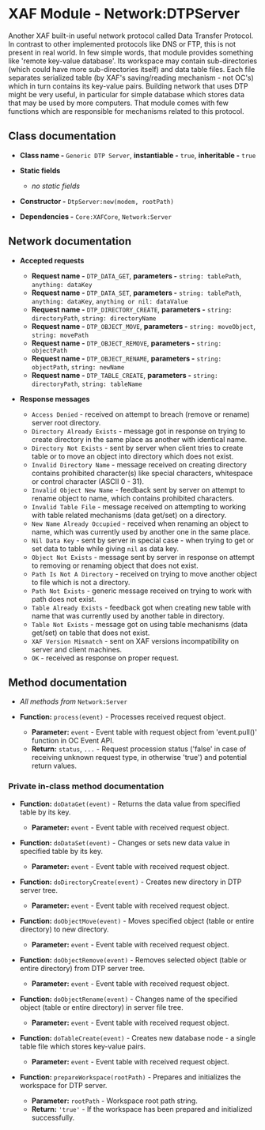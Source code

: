 # XAF Module - Network:DTPServer

Another XAF built-in useful network protocol called Data Transfer Protocol. In contrast to other implemented protocols like DNS or FTP, this is not present in real world. In few simple words, that module provides something like 'remote key-value database'. Its workspace may contain sub-directories (which could have more sub-directories itself) and data table files. Each file separates serialized table (by XAF's saving/reading mechanism - not OC's) which in turn contains its key-value pairs. Building network that uses DTP might be very useful, in particular for simple database which stores data that may be used by more computers. That module comes with few functions which are responsible for mechanisms related to this protocol.

## Class documentation

* **Class name -** `Generic DTP Server`, **instantiable -** `true`, **inheritable -** `true`
* **Static fields**

  * *no static fields*

* **Constructor -** `DtpServer:new(modem, rootPath)`
* **Dependencies -** `Core:XAFCore`, `Network:Server`

## Network documentation

* **Accepted requests**

  * **Request name -** `DTP_DATA_GET`, **parameters -** `string: tablePath`, `anything: dataKey`
  * **Request name -** `DTP_DATA_SET`, **parameters -** `string: tablePath`, `anything: dataKey`, `anything or nil: dataValue`
  * **Request name -** `DTP_DIRECTORY_CREATE`, **parameters -** `string: directoryPath`, `string: directoryName`
  * **Request name -** `DTP_OBJECT_MOVE`, **parameters -** `string: moveObject`, `string: movePath`
  * **Request name -** `DTP_OBJECT_REMOVE`, **parameters -** `string: objectPath`
  * **Request name -** `DTP_OBJECT_RENAME`, **parameters -** `string: objectPath`, `string: newName`
  * **Request name -** `DTP_TABLE_CREATE`, **parameters -** `string: directoryPath`, `string: tableName`

* **Response messages**

  * `Access Denied` - received on attempt to breach (remove or rename) server root directory.
  * `Directory Already Exists` - message got in response on trying to create directory in the same place as another with identical name.
  * `Directory Not Exists` - sent by server when client tries to create table or to move an object into directory which does not exist.
  * `Invalid Directory Name` - message received on creating directory contains prohibited character(s) like special characters, whitespace or control character (ASCII 0 - 31).
  * `Invalid Object New Name` - feedback sent by server on attempt to rename object to name, which contains prohibited characters.
  * `Invalid Table File` - message received on attempting to working with table related mechanisms (data get/set) on a directory.
  * `New Name Already Occupied` - received when renaming an object to name, which was currently used by another one in the same place.
  * `Nil Data Key` - sent by server in special case - when trying to get or set data to table while giving `nil` as data key.
  * `Object Not Exists` - message sent by server in response on attempt to removing or renaming object that does not exist.
  * `Path Is Not A Directory` - received on trying to move another object to file which is not a directory.
  * `Path Not Exists` - generic message received on trying to work with path does not exist.
  * `Table Already Exists` - feedback got when creating new table with name that was currently used by another table in directory.
  * `Table Not Exists` - message got on using table mechanisms (data get/set) on table that does not exist.
  * `XAF Version Mismatch` - sent on XAF versions incompatibility on server and client machines.
  * `OK` - received as response on proper request.

## Method documentation

* *All methods from* `Network:Server`

* **Function:** `process(event)` - Processes received request object.

  * **Parameter:** `event` - Event table with request object from 'event.pull()' function in OC Event API.
  * **Return:** `status`, `...` - Request procession status ('false' in case of receiving unknown request type, in otherwise 'true') and potential return values.

### Private in-class method documentation

* **Function:** `doDataGet(event)` - Returns the data value from specified table by its key.

  * **Parameter:** `event` - Event table with received request object.

* **Function:** `doDataSet(event)` - Changes or sets new data value in specified table by its key.

  * **Parameter:** `event` - Event table with received request object.

* **Function:** `doDirectoryCreate(event)` - Creates new directory in DTP server tree.

  * **Parameter:** `event` - Event table with received request object.

* **Function:** `doObjectMove(event)` - Moves specified object (table or entire directory) to new directory.

  * **Parameter:** `event` - Event table with received request object.

* **Function:** `doObjectRemove(event)` - Removes selected object (table or entire directory) from DTP server tree.

  * **Parameter:** `event` - Event table with received request object.

* **Function:** `doObjectRename(event)` - Changes name of the specified object (table or entire directory) in server file tree.

  * **Parameter:** `event` - Event table with received request object.

* **Function:** `doTableCreate(event)` - Creates new database node - a single table file which stores key-value pairs.

  * **Parameter:** `event` - Event table with received request object.

* **Function:** `prepareWorkspace(rootPath)` - Prepares and initializes the workspace for DTP server.

  * **Parameter:** `rootPath` - Workspace root path string.
  * **Return:** `'true'` - If the workspace has been prepared and initialized successfully.
